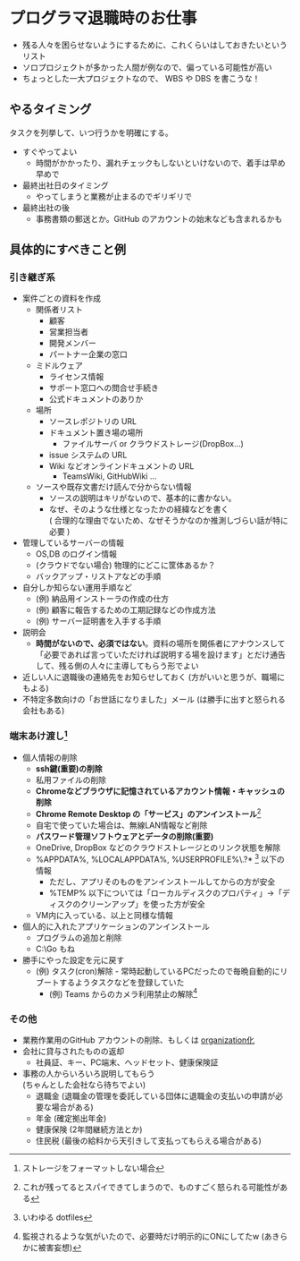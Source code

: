 プログラマ退職時のお仕事
==========================

- 残る人々を困らせないようにするために、これくらいはしておきたいというリスト
- ソロプロジェクトが多かった人間が例なので、偏っている可能性が高い
- ちょっとした一大プロジェクトなので、 WBS や DBS を書こうな！

やるタイミング
--------------

タスクを列挙して、いつ行うかを明確にする。

- すぐやってよい
    - 時間がかかったり、漏れチェックもしないといけないので、着手は早め早めで
- 最終出社日のタイミング
    - やってしまうと業務が止まるのでギリギリで
- 最終出社の後
    - 事務書類の郵送とか。GitHub のアカウントの始末なども含まれるかも

具体的にすべきこと例
---------------------

### 引き継ぎ系

- 案件ごとの資料を作成
    - 関係者リスト
        - 顧客
        - 営業担当者
        - 開発メンバー
        - パートナー企業の窓口
    - ミドルウェア
        - ライセンス情報
        - サポート窓口への問合せ手続き
        - 公式ドキュメントのありか
    - 場所
        - ソースレポジトリの URL
        - ドキュメント置き場の場所
            - ファイルサーバ or クラウドストレージ(DropBox…)
        - issue システムの URL
        - Wiki などオンラインドキュメントの URL
            - TeamsWiki, GitHubWiki …
    - ソースや既存文書だけ読んで分からない情報
        - ソースの説明はキリがないので、基本的に書かない。
        - なぜ、そのような仕様となったかの経緯などを書く  
          ( 合理的な理由でないため、なぜそうかなのか推測しづらい話が特に必要 )
- 管理しているサーバーの情報
    - OS,DB のログイン情報
    - (クラウドでない場合) 物理的にどこに筐体あるか？
    - バックアップ・リストアなどの手順
- 自分しか知らない運用手順など  
    - (例) 納品用インストーラの作成の仕方
    - (例) 顧客に報告するための工期記録などの作成方法
    - (例) サーバー証明書を入手する手順
- 説明会
    - **時間がないので、必須ではない**。資料の場所を関係者にアナウンスして「必要であれば言っていただければ説明する場を設けます」とだけ通告して、残る側の人々に主導してもらう形でよい
- 近しい人に退職後の連絡先をお知らせしておく (方がいいと思うが、職場にもよる)
- 不特定多数向けの「お世話になりました」メール (は勝手に出すと怒られる会社もある)

### 端末あけ渡し[^snf]

- 個人情報の削除
    - **ssh鍵(重要)の削除**
    - 私用ファイルの削除
    - **Chromeなどブラウザに記憶されているアカウント情報・キャッシュの削除**
    - **Chrome Remote Desktop の「サービス」のアンインストール**[^crds]
    - 自宅で使っていた場合は、無線LAN情報など削除
    - **パスワード管理ソフトウェアとデータの削除(重要)**
    - OneDrive, DropBox などのクラウドストレージとのリンク状態を解除
    - %APPDATA%, %LOCALAPPDATA%, %USERPROFILE%\\.?\* [^dotfiles] 以下の情報
        - ただし、アプリそのものをアンインストールしてからの方が安全
        - %TEMP% 以下については「ローカルディスクのプロパティ」→「ディスクのクリーンアップ」を使った方が安全
    - VM内に入っている、以上と同様な情報
- 個人的に入れたアプリケーションのアンインストール
    - プログラムの追加と削除
    - C:\Go もね
- 勝手にやった設定を元に戻す
    - (例) タスク(cron)解除 - 常時起動しているPCだったので毎晩自動的にリブートするようタスクなどを登録していた
        - (例) Teams からのカメラ利用禁止の解除[^camera]

[^snf]: ストレージをフォーマットしない場合
[^crds]: これが残ってるとスパイできてしまうので、ものすごく怒られる可能性がある
[^camera]: 監視されるような気がいたので、必要時だけ明示的にONにしてたw (あきらかに被害妄想)
[^dotfiles]: いわゆる dotfiles

### その他

- 業務作業用のGitHub アカウントの削除、もしくは [organization化]
- 会社に貸与されたものの返却
    - 社員証、キー、PC端末、ヘッドセット、健康保険証
- 事務の人からいろいろ説明してもらう  
    (ちゃんとした会社なら待ちでよい)
    - 退職金 (退職金の管理を委託している団体に退職金の支払いの申請が必要な場合がある)
    - 年金 (確定拠出年金)
    - 健康保険 (2年間継続方法とか)
    - 住民税 (最後の給料から天引きして支払ってもらえる場合がある)

[organization化]: https://docs.github.com/ja/account-and-profile/setting-up-and-managing-your-personal-account-on-github/managing-your-personal-account/converting-a-user-into-an-organization
